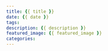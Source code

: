 ```yaml
---
title: {{ title }}
date: {{ date }}
tags:
description: {{ description }}
featured_image: {{ featured_image }}
categories:
---
```

